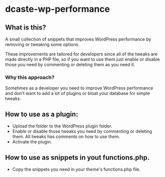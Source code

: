 # dcaste-wp-performance

## What is this?
A small collection of snippets that improves WordPress performance by removing or tweaking some options.

These improvements are tailored for developers since all of the tweaks are made directly in a PHP file, so if you want to use them just enable or disable those you need by commenting or deleting them as you need it.

### Why this approach?
Sometimes as a developer you need to improve WordPress performance and don't want to add a lot of plugins or bloat your database for simple tweaks. 

## How to use as a plugin:
- Upload the folder to the WordPress plugin folder.
- Enable or disable those tweaks you need by commenting or deleting them. All tweaks has comments on how to use them.
- Activate the plugin.

## How to use as snippets in yout functions.php.
- Copy the snippets you need in your theme's functions.php file.
